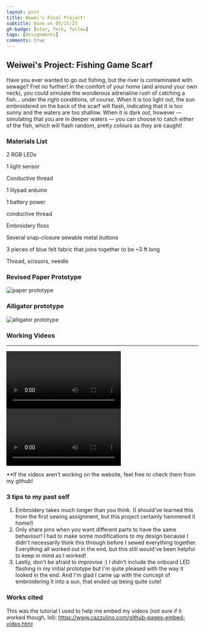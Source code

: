 ```yaml
---
layout: post
title: Wewei's Final Project!
subtitle: Done on 05/15/23
gh-badge: [star, fork, follow]
tags: [Assignments]
comments: true
---
```


## Weiwei's Project: Fishing Game Scarf

Have you ever wanted to go out fishing, but the river is contaminated with sewage? Fret no further! In the comfort of your home (and around your own neck), you could simulate the wonderous adrenaline rush of catching a fish... under the right conditions, of course. When it is too light out, the sun embroidered on the back of the scarf will flash, indicating that it is too sunny and the waters are too shallow. When it is dark out, however — simulating that you are in deeper waters — you can choose to catch either of the fish, which will flash random, pretty colours as they are caught!

### Materials List

2 RGB LEDs

1 light sensor

Conductive thread

1 lilypad arduino

1 battery power

conductive thread

Embroidery floss 

Several snap-closure sewable metal buttons

3 pieces of blue felt fabric that joins together to be ~3 ft long

Thread, scissors, needle


### Revised Paper Prototype

![paper prototype](https://weiweilu081.github.io/assets/img/paper-updated.jpg)

### Alligator prototype 

![alligator prototype](https://weiweilu081.github.io/assets/img/alligator.jpeg)

### Working Videos 
---
<video src="https://github.com/weiweilu081/weiweilu081.github.io/assets/238455372-9ab69ce0-ec68-499c-b5e4-776c87c998b4.mov" class="d-block rounded-bottom-2 width-fit" style="max-height:640px;"> 
 
</video>
 
<video src="https://github.com/weiweilu081/weiweilu081.github.io/assets/124541275/3f83326f-f84c-4827-9016-0b5385b9be34.mov" class="d-block rounded-bottom-2 width-fit" style="max-height:640px;"> 
 
</video>

**If the videos aren't working on the website, feel free to check them from my github! 

### 3 tips to my past self

1. Embroidery takes much longer than you think. (I should've learned this from the first sewing assignment, but this project certainly hammered it home!)
2. Only share pins when you want different parts to have the same behaviour! I had to make some modifications to my design because I didn't necessarily think this through before I sewed everything together. Everything all worked out in the end, but this still would've been helpful to keep in mind as I worked!
3. Lastly, don't be afraid to improvise :) I didn't include the onboard LED flashing in my initial prototype but I'm quite pleased with the way it looked in the end. And I'm glad I came up with the concept of embroidering it into a sun, that ended up being quite cute!

### Works cited
This was the tutorial I used to help me embed my videos (not sure if it worked though, lol):
https://www.cazzulino.com/github-pages-embed-video.html

